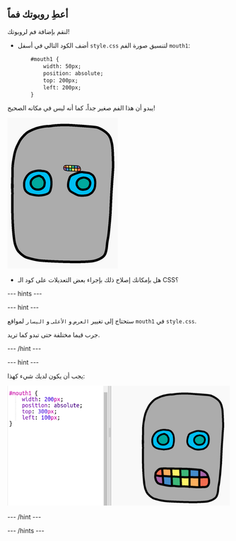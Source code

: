 ## أعطِ روبوتك فماً

لنقم بإضافة فم لروبوتك!

- أضف الكود التالي في أسفل `style.css` لتنسيق صورة الفم `mouth1`:
    ```
        #mouth1 {
            width: 50px;
            position: absolute;
            top: 200px;
            left: 200px;
        }
    ```    

يبدو أن هذا الفم صغير جداً، كما أنه ليس في مكانه الصحيح!

![لقطة الشاشة](images/robot-mouth.png)

- هل بإمكانك إصلاح ذلك بإجراء بعض التعديلات على كود الـ CSS؟

--- hints ---


--- hint ---

ستحتاج إلى تغيير `العرض` و `الأعلى` و `اليسار` لمواقع `mouth1` في `style.css`.

جرب قيما مختلفة حتى تبدو كما تريد.

--- /hint ---

--- hint ---

يجب أن يكون لديك شيء كهذا:

![لقطة الشاشة](images/robot-mouth-code.png)

--- /hint ---

--- /hints ---
